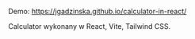 Demo: https://jgadzinska.github.io/calculator-in-react/

Calculator wykonany w React, Vite, Tailwind CSS.

